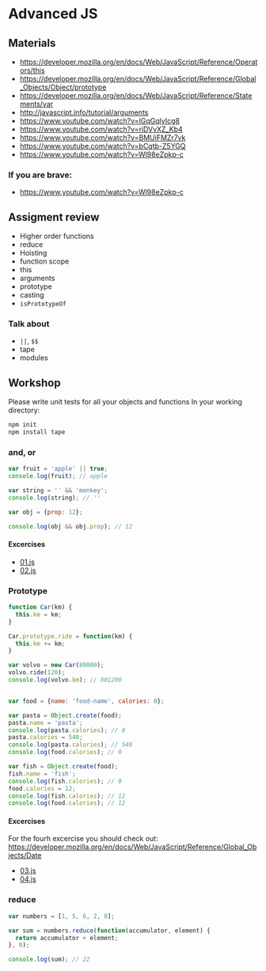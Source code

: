 # Advanced JS

## Materials
 - https://developer.mozilla.org/en/docs/Web/JavaScript/Reference/Operators/this
 - https://developer.mozilla.org/en/docs/Web/JavaScript/Reference/Global_Objects/Object/prototype
 - https://developer.mozilla.org/en/docs/Web/JavaScript/Reference/Statements/var
 - http://javascript.info/tutorial/arguments
 - https://www.youtube.com/watch?v=IGqGqlyIcg8
 - https://www.youtube.com/watch?v=riDVvXZ_Kb4
 - https://www.youtube.com/watch?v=BMUiFMZr7vk
 - https://www.youtube.com/watch?v=bCqtb-Z5YGQ
 - https://www.youtube.com/watch?v=Wl98eZpkp-c
### If you are brave:
 - https://www.youtube.com/watch?v=Wl98eZpkp-c

## Assigment review
 - Higher order functions
 - reduce
 - Hoisting
 - function scope
 - this
 - arguments
 - prototype
 - casting
 - `isPrototypeOf`
### Talk about
 - `||`, `$$`
 - tape
 - modules

## Workshop
Please write unit tests for all your objects and functions
In your working directory:
```bash
npm init
npm install tape
```

### and, or
```javascript
var fruit = 'apple' || true;
console.log(fruit); // apple

var string = '' && 'monkey';
console.log(string); // ''

var obj = {prop: 12};

console.log(obj && obj.prop); // 12
```

#### Excercises
 - [01.js](workshop/01.js)
 - [02.js](workshop/02.js)

### Prototype
```javascript
function Car(km) {
  this.km = km;
}

Car.prototype.ride = function(km) {
  this.km += km;
}

var volvo = new Car(80000);
volvo.ride(120);
console.log(volvo.km); // 801200


var food = {name: 'food-name', calories: 0};

var pasta = Object.create(food);
pasta.name = 'pasta';
console.log(pasta.calories); // 0
pasta.calories = 540;
console.log(pasta.calories); // 540
console.log(food.calories); // 0

var fish = Object.create(food);
fish.name = 'fish';
console.log(fish.calories); // 0
food.calories = 12;
console.log(fish.calories); // 12
console.log(food.calories); // 12
```

#### Excercises
For the fourh excercise you should check out:
https://developer.mozilla.org/en/docs/Web/JavaScript/Reference/Global_Objects/Date

 - [03.js](workshop/03.js)
 - [04.js](workhsop/04.js)

### reduce
```javascript
var numbers = [1, 5, 6, 2, 8];

var sum = numbers.reduce(function(accumulator, element) {
  return accumulator + element;
}, 0);

console.log(sum); // 22
```
